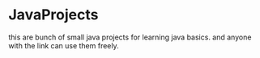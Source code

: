 # JavaProjects

this are bunch of small java projects for learning java basics. and anyone with the link can use them freely.
